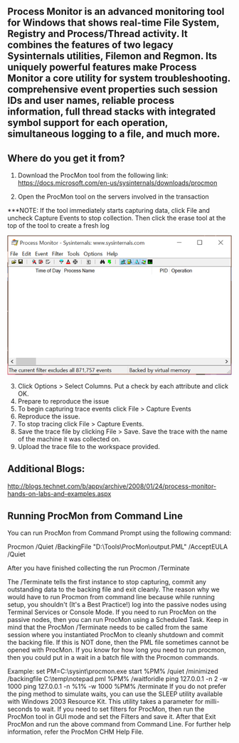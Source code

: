 ## Process Monitor is an advanced monitoring tool for Windows that shows real-time File System, Registry and Process/Thread activity. It combines the features of two legacy Sysinternals utilities, Filemon and Regmon. Its uniquely powerful features make Process Monitor a core utility for system troubleshooting. comprehensive event properties such session IDs and user names, reliable process information, full thread stacks with integrated symbol support for each operation, simultaneous logging to a file, and much more.



## Where do you get it from?


1.	Download the ProcMon tool from the following link:
https://docs.microsoft.com/en-us/sysinternals/downloads/procmon

2.	Open the ProcMon tool on the servers involved in the transaction

***NOTE: If the tool immediately starts capturing data, click File and uncheck Capture Events to stop collection. Then click the erase tool at the top of the tool to create a fresh log

 ![image.png](/.attachments/image-8e44ad91-4996-4354-895e-02cc8cc13e47.png)

3.	Click Options > Select Columns. Put a check by each attribute and click OK.
4.	Prepare to reproduce the issue
5.	To begin capturing trace events click File > Capture Events
6.	Reproduce the issue.
7.	To stop tracing click File > Capture Events.
8.	Save the trace file by clicking File > Save. Save the trace with the name of the machine it was collected on.
9.	Upload the trace file to the workspace provided.


## Additional Blogs:

http://blogs.technet.com/b/appv/archive/2008/01/24/process-monitor-hands-on-labs-and-examples.aspx

## Running ProcMon from Command Line
You can run ProcMon from Command Prompt using the following command:

Procmon /Quiet /BackingFile "D:\Tools\ProcMon\output.PML" /AcceptEULA /Quiet

After you have finished collecting the run Procmon /Terminate

The /Terminate tells the first instance to stop capturing, commit any outstanding data to the backing file and exit cleanly. The reason why we would have to run Procmon from command line because while running setup, you shouldn't (It's a Best Practice!) log into the passive nodes using Terminal Services or Console Mode. If you need to run ProcMon on the passive nodes, then you can run ProcMon using a Scheduled Task. Keep in mind that the ProcMon /Terminate needs to be called from the same session where you instantiated ProcMon to cleanly shutdown and commit the backing file. If this is NOT done, then the PML file sometimes cannot be opened with ProcMon. If you know for how long you need to run procmon, then you could put in a wait in a batch file with the Procmon commands. 

Example:
set PM=C:\sysint\procmon.exe
start %PM% /quiet /minimized /backingfile C:\temp\notepad.pml
%PM% /waitforidle
ping 127.0.0.1 -n 2 -w 1000 
ping 127.0.0.1 -n %1% -w 1000
%PM% /terminate
If you do not prefer the ping method to simulate waits, you can use the SLEEP utility available with Windows 2003 Resource Kit. This utility takes a parameter for milli-seconds to wait.
If you need to set filters for ProcMon, then run the ProcMon tool in GUI mode and set the Filters and save it. After that Exit ProcMon and run the above command from Command Line. 
For further help information, refer the ProcMon CHM Help File.
